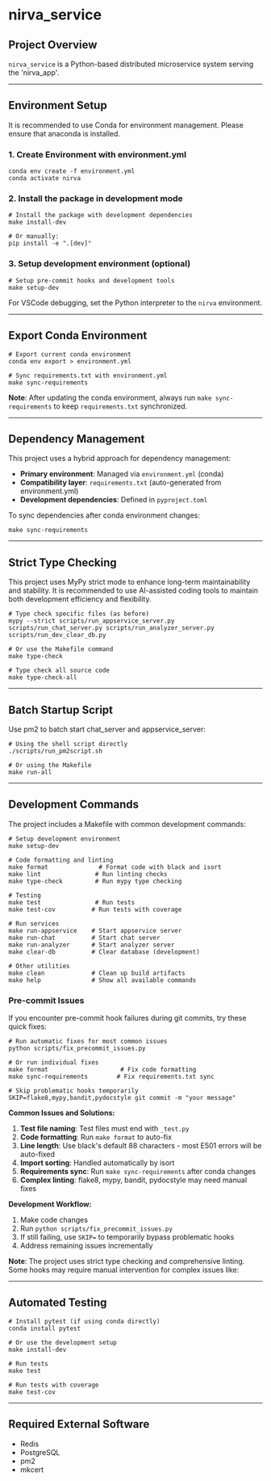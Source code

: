 # nirva_service

## Project Overview

`nirva_service` is a Python-based distributed microservice system serving the 'nirva_app'.

---

## Environment Setup

It is recommended to use Conda for environment management. Please ensure that anaconda is installed.

### 1. Create Environment with environment.yml

```shell
conda env create -f environment.yml
conda activate nirva
```

### 2. Install the package in development mode

```shell
# Install the package with development dependencies
make install-dev

# Or manually:
pip install -e ".[dev]"
```

### 3. Setup development environment (optional)

```shell
# Setup pre-commit hooks and development tools
make setup-dev
```

For VSCode debugging, set the Python interpreter to the `nirva` environment.

---

## Export Conda Environment

```shell
# Export current conda environment
conda env export > environment.yml

# Sync requirements.txt with environment.yml
make sync-requirements
```

**Note**: After updating the conda environment, always run `make sync-requirements` to keep `requirements.txt` synchronized.

---

## Dependency Management

This project uses a hybrid approach for dependency management:

- **Primary environment**: Managed via `environment.yml` (conda)
- **Compatibility layer**: `requirements.txt` (auto-generated from environment.yml)
- **Development dependencies**: Defined in `pyproject.toml`

To sync dependencies after conda environment changes:

```shell
make sync-requirements
```

---

## Strict Type Checking

This project uses MyPy strict mode to enhance long-term maintainability and stability. It is recommended to use AI-assisted coding tools to maintain both development efficiency and flexibility.

```shell
# Type check specific files (as before)
mypy --strict scripts/run_appservice_server.py scripts/run_chat_server.py scripts/run_analyzer_server.py scripts/run_dev_clear_db.py

# Or use the Makefile command
make type-check

# Type check all source code
make type-check-all
```

---

## Batch Startup Script

Use pm2 to batch start chat_server and appservice_server:

```shell
# Using the shell script directly
./scripts/run_pm2script.sh

# Or using the Makefile
make run-all
```

---

## Development Commands

The project includes a Makefile with common development commands:

```shell
# Setup development environment
make setup-dev

# Code formatting and linting
make format              # Format code with black and isort
make lint               # Run linting checks
make type-check         # Run mypy type checking

# Testing
make test               # Run tests
make test-cov          # Run tests with coverage

# Run services
make run-appservice    # Start appservice server
make run-chat          # Start chat server
make run-analyzer      # Start analyzer server
make clear-db          # Clear database (development)

# Other utilities
make clean             # Clean up build artifacts
make help              # Show all available commands
```

### Pre-commit Issues

If you encounter pre-commit hook failures during git commits, try these quick fixes:

```shell
# Run automatic fixes for most common issues
python scripts/fix_precommit_issues.py

# Or run individual fixes
make format                    # Fix code formatting
make sync-requirements        # Fix requirements.txt sync

# Skip problematic hooks temporarily
SKIP=flake8,mypy,bandit,pydocstyle git commit -m "your message"
```

**Common Issues and Solutions:**

1. **Test file naming**: Test files must end with `_test.py`
2. **Code formatting**: Run `make format` to auto-fix
3. **Line length**: Use black's default 88 characters - most E501 errors will be auto-fixed
4. **Import sorting**: Handled automatically by isort
5. **Requirements sync**: Run `make sync-requirements` after conda changes
6. **Complex linting**: flake8, mypy, bandit, pydocstyle may need manual fixes

**Development Workflow:**

1. Make code changes
2. Run `python scripts/fix_precommit_issues.py`
3. If still failing, use `SKIP=` to temporarily bypass problematic hooks
4. Address remaining issues incrementally

**Note**: The project uses strict type checking and comprehensive linting. Some hooks may require manual intervention for complex issues like:

---

## Automated Testing

```shell
# Install pytest (if using conda directly)
conda install pytest

# Or use the development setup
make install-dev

# Run tests
make test

# Run tests with coverage
make test-cov
```

---

## Required External Software

- Redis
- PostgreSQL
- pm2
- mkcert
